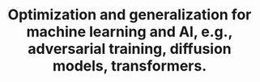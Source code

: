 ---
title: Optimization and generalization for machine learning and AI, e.g., adversarial training, diffusion models, transformers.
---